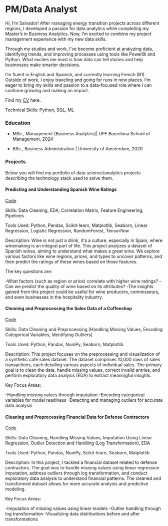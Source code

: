 # PM/Data Analyst

Hi, I’m Salvador! After managing energy transition projects across different regions, I developed a passion for data analytics while completing my Master’s in Business Analytics. Now, I’m excited to combine my project management experience with my new data skills.

Through my studies and work, I’ve become proficient at analyzing data, identifying trends, and improving processes using tools like PowerBI and Python. What excites me most is how data can tell stories and help businesses make smarter decisions.

I’m fluent in English and Spanish, and currently learning French (B1). Outside of work, I enjoy traveling and going for runs in new places. I’m eager to bring my skills and passion to a data-focused role where I can continue growing and making an impact.

Find my [CV](/assets/files/CV_RIOS-Salvador.pdf) here.

Technical Skills: Python, SQL, ML

### Education
- MSc., Management (Business Analytics)| UPF Barcelona School of Management, 2024

- BSc., Business Administration | University of Amsterdam, 2020

### Projects

Below you will find my portfolio of data science/analytics projects describing the technology stack used to solve them.

#### Predicting and Understanding Spanish Wine Ratings

[Code](/projects/Predicting_and_Understanding_Spanish_Wine_Ratings.ipynb)

Skills: Data Cleaning, EDA, Correlation Matrix, Feature Engineering, Pipelines

Tools Used: Python, Pandas, Scikit-learn, Matplotlib, Seaborn, Linear Regression, Logistic Regression, RandomForest, Tensorflow

Description: Wine is not just a drink, it's a culture, especially in Spain, where winemaking is an integral part of life. This project analyzes a dataset of Spanish wines, aiming to understand what makes a great wine. We explore various factors like wine regions, prices, and types to uncover patterns, and then predict the ratings of these wines based on those features.

The key questions are:

-What factors (such as region or price) correlate with higher wine ratings?
-Can we predict the quality of wine based on its attributes?
-The insights gained from this project could be useful for wine producers, connoisseurs, and even businesses in the hospitality industry.

#### Cleaning and Preprocessing the Sales Data of a Coffeeshop

[Code](/projects/cafe_sales.ipynb)

Skills: Data Cleaning and Preprocessing (Handling Missing Values, Encoding Categorical Variables, Identifying Outliers)

Tools Used: Python, Pandas, NumPy, Seaborn, Matplotlib

Description: This project focuses on the preprocessing and visualization of a synthetic cafe sales dataset. The dataset comprises 10,000 rows of sales transactions, each detailing various aspects of individual sales. The primary goal is to clean the data, handle missing values, correct invalid entries, and perform exploratory data analysis (EDA) to extract meaningful insights.

Key Focus Areas:

-Handling missing values through imputation
-Encoding categorical variables for model readiness
-Detecting and managing outliers for accurate data analysis

#### Cleaning and Preprocessing Financial Data for Defense Contractors

[Code](/projects/defense_contractors.ipynb)

Skills: Data Cleaning, Handling Missing Values, Imputation Using Linear Regression, Outlier Detection and Handling (Log Transformation), EDA

Tools Used: Python, Pandas, NumPy, Scikit-learn, Seaborn, Matplotlib

Description:
In this project, I tackled a financial dataset related to defense contractors. The goal was to handle missing values using linear regression imputation, address outliers through log transformation, and conduct exploratory data analysis to understand financial patterns. The cleaned and transformed dataset allows for more accurate analysis and predictive modeling.

Key Focus Areas:

-Imputation of missing values using linear models
-Outlier handling through log transformation
-Visualizing data distributions before and after transformations
